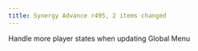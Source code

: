 ```yaml
---
title: Synergy Advance r495, 2 items changed
---
```


Handle more player states when updating Global Menu
